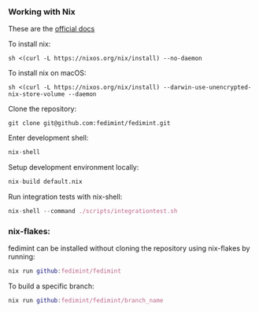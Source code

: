 ### Working with Nix

These are the [official docs](https://nix.dev/tutorials/install-nix)

To install nix:

```shell
sh <(curl -L https://nixos.org/nix/install) --no-daemon
```

To install nix on macOS:

```shell
sh <(curl -L https://nixos.org/nix/install) --darwin-use-unencrypted-nix-store-volume --daemon
```

Clone the repository:

```
git clone git@github.com:fedimint/fedimint.git
```

Enter development shell:

```nix
nix-shell
```

Setup development environment locally:

```nix
nix-build default.nix
```

Run integration tests with nix-shell:

```nix
nix-shell --command ./scripts/integrationtest.sh
```

### nix-flakes:

fedimint can be installed without cloning the repository using nix-flakes by running:

```nix
nix run github:fedimint/fedimint
```

To build a specific branch:

```nix
nix run github:fedimint/fedimint/branch_name
```
